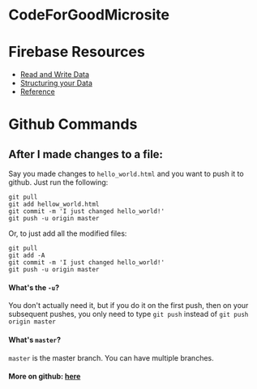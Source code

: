 # CodeForGoodMicrosite

# Firebase Resources

- [Read and Write Data](https://firebase.google.com/docs/database/web/read-and-write)
- [Structuring your Data](https://firebase.google.com/docs/database/web/structure-data)
- [Reference](https://firebase.google.com/docs/reference/js/firebase.database.Reference)

# Github Commands

## After I made changes to a file:

Say you made changes to `hello_world.html` and you want to push it to github. Just run the following:
```
git pull
git add hellow_world.html
git commit -m 'I just changed hello_world!'
git push -u origin master
```

Or, to just add all the modified files:

```
git pull
git add -A
git commit -m 'I just changed hello_world!'
git push -u origin master
```

#### What's the `-u`? 

You don't actually need it, but if you do it on the first push, then on your subsequent pushes, you only need to type `git push` instead of `git push origin master`

#### What's `master`?

`master` is the master branch. You can have multiple branches. 

#### More on github: [here](https://education.github.com/git-cheat-sheet-education.pdf)


